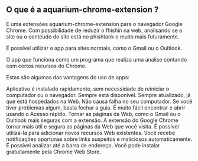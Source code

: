 ## O que é a aquarium-chrome-extension ?

É uma extensões aquarium-chrome-extension para o navegador Google Chrome.
 Com possibilidade de reduzir o fhishin na web, analisando se o site ou o conteudo do site está no phishtank e muito mais futuramente.

É possível utilizar o app para sites normais, como o Gmail ou o Oultlook.

O app que funciona como um programa que realiza uma analise contando com certos recursos do Chrome.

Estas são algumas das vantagens do uso de apps:

Aplicativo é instalado rapidamente, sem necessidade de reiniciar o computador ou o navegador.
Sempre está disponível.
Sempre atualizado, já que está hospedados na Web.
Não causa falha no seu computador. Se você tiver problemas algum, basta fechar a guia.
É muito fácil encontrar e abrir usando o Acesso rápido.
Tornar as páginas da Web, como o Gmail ou o Oultlook mais seguras com a extensão.
A extensão do Google Chrome tornar mais útil e segura as páginas da Web que você visita.
É possível utilizá-la para adicionar novos recursos Web existentes.
Você recebe notificações oportunas sobre links suspeitos e maliciosos automaticamente.
É possível analizar até a barra de endereço.
Você pode instalar gratuitamente pela Chrome Web Store.
<!-- 
This Chrome Extension was bootstrapped with [Create React App](https://github.com/facebookincubator/create-react-app).

1) ```npm i```
2) ```yarn build```
3) Go to ```chrome://extensions``` in Chrome
4) Ensure that the Developer mode checkbox in the top right-hand corner is checked
5) Click Load unpacked extension to pop up a file-selection dialog & select directory ```build``` in your repository.
6) Ensure that the enabled box next to your chrome extension is checked so you can see it in action

Doc Instruction - 

React App in Popup - ```master``` branch

React App in Content Script - ```react-content-script``` branch (to see App go to ```https://www.google.com/```)

Vanila JS example for Popup in branch ```popup```, content setting in ```content-settings``` and context menu in branch ```contextmenu``` -->
<!-- firebase deploy -->